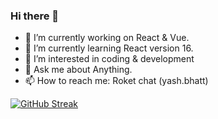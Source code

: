 ### Hi there 👋

- 🔭 I’m currently working on React & Vue.
- 🌱 I’m currently learning React version 16.
- 👀 I’m interested in coding & development
- 💬 Ask me about Anything.
- 📫 How to reach me: Roket chat (yash.bhatt)


[![GitHub Streak](http://github-readme-streak-stats.herokuapp.com?user=yashbhatt-theone&theme=react)](https://git.io/streak-stats)


<!--
**yashbhatt-theone/yashbhatt-theone** is a ✨ _special_ ✨ repository because its `README.md` (this file) appears on your GitHub profile.
Here are some ideas to get you started:
-->
